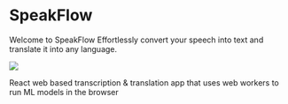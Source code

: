 # SpeakFlow

Welcome to SpeakFlow
Effortlessly convert your speech into text and translate it into any language.

![](https://i.imgur.com/apsQ1yI.png)

React web based transcription & translation app that uses web workers to run ML models in the browser
